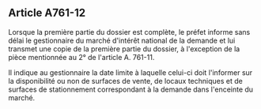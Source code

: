 Article A761-12
----
Lorsque la première partie du dossier est complète, le préfet informe sans délai
le gestionnaire du marché d'intérêt national de la demande et lui transmet une
copie de la première partie du dossier, à l'exception de la pièce mentionnée au
2° de l'article A. 761-11.

Il indique au gestionnaire la date limite à laquelle celui-ci doit l'informer
sur la disponibilité ou non de surfaces de vente, de locaux techniques et de
surfaces de stationnement correspondant à la demande dans l'enceinte du marché.
